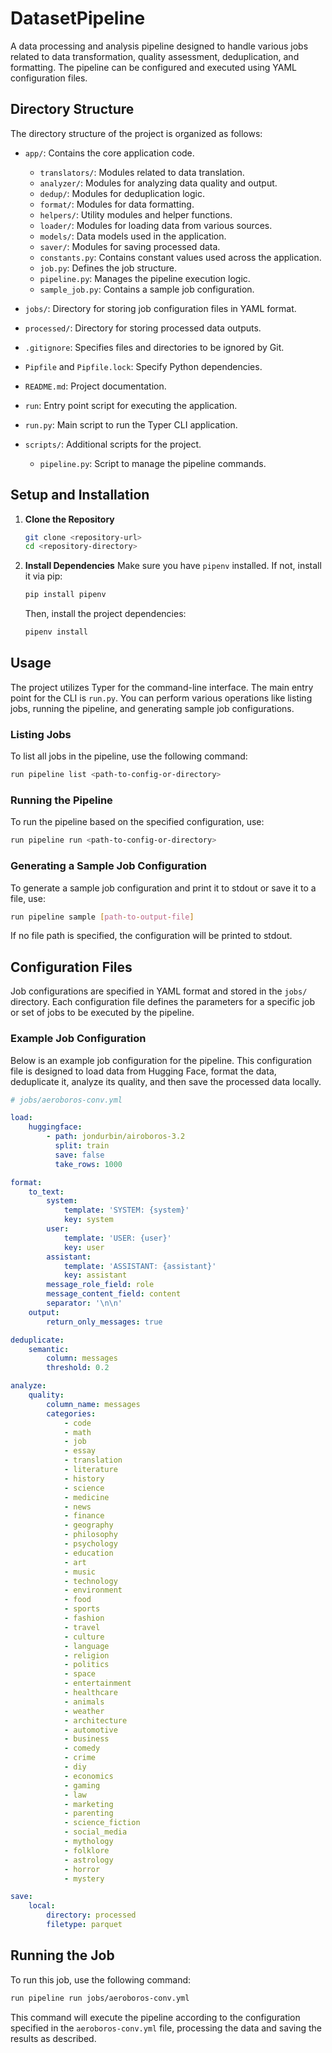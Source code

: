 # DatasetPipeline

A data processing and analysis pipeline designed to handle various jobs related to data transformation, quality assessment, deduplication, and formatting. The pipeline can be configured and executed using YAML configuration files.

## Directory Structure

The directory structure of the project is organized as follows:

- `app/`: Contains the core application code.
  - `translators/`: Modules related to data translation.
  - `analyzer/`: Modules for analyzing data quality and output.
  - `dedup/`: Modules for deduplication logic.
  - `format/`: Modules for data formatting.
  - `helpers/`: Utility modules and helper functions.
  - `loader/`: Modules for loading data from various sources.
  - `models/`: Data models used in the application.
  - `saver/`: Modules for saving processed data.
  - `constants.py`: Contains constant values used across the application.
  - `job.py`: Defines the job structure.
  - `pipeline.py`: Manages the pipeline execution logic.
  - `sample_job.py`: Contains a sample job configuration.

- `jobs/`: Directory for storing job configuration files in YAML format.
- `processed/`: Directory for storing processed data outputs.
- `.gitignore`: Specifies files and directories to be ignored by Git.
- `Pipfile` and `Pipfile.lock`: Specify Python dependencies.
- `README.md`: Project documentation.
- `run`: Entry point script for executing the application.
- `run.py`: Main script to run the Typer CLI application.
- `scripts/`: Additional scripts for the project.
  - `pipeline.py`: Script to manage the pipeline commands.

## Setup and Installation

1. **Clone the Repository**
   ```bash
   git clone <repository-url>
   cd <repository-directory>
   ```

2. **Install Dependencies**
   Make sure you have `pipenv` installed. If not, install it via pip:
   ```bash
   pip install pipenv
   ```
   Then, install the project dependencies:
   ```bash
   pipenv install
   ```

## Usage

The project utilizes Typer for the command-line interface. The main entry point for the CLI is `run.py`. You can perform various operations like listing jobs, running the pipeline, and generating sample job configurations.

### Listing Jobs

To list all jobs in the pipeline, use the following command:

```bash
run pipeline list <path-to-config-or-directory>
```

### Running the Pipeline

To run the pipeline based on the specified configuration, use:

```bash
run pipeline run <path-to-config-or-directory>
```

### Generating a Sample Job Configuration

To generate a sample job configuration and print it to stdout or save it to a file, use:

```bash
run pipeline sample [path-to-output-file]
```

If no file path is specified, the configuration will be printed to stdout.

## Configuration Files

Job configurations are specified in YAML format and stored in the `jobs/` directory. Each configuration file defines the parameters for a specific job or set of jobs to be executed by the pipeline.

### Example Job Configuration

Below is an example job configuration for the pipeline. This configuration file is designed to load data from Hugging Face, format the data, deduplicate it, analyze its quality, and then save the processed data locally.

```yaml
# jobs/aeroboros-conv.yml

load:
    huggingface:
        - path: jondurbin/airoboros-3.2
          split: train
          save: false
          take_rows: 1000

format:
    to_text:
        system:
            template: 'SYSTEM: {system}'
            key: system
        user:
            template: 'USER: {user}'
            key: user
        assistant:
            template: 'ASSISTANT: {assistant}'
            key: assistant
        message_role_field: role
        message_content_field: content
        separator: '\n\n'
    output:
        return_only_messages: true

deduplicate:
    semantic:
        column: messages
        threshold: 0.2

analyze:
    quality:
        column_name: messages
        categories:
            - code
            - math
            - job
            - essay
            - translation
            - literature
            - history
            - science
            - medicine
            - news
            - finance
            - geography
            - philosophy
            - psychology
            - education
            - art
            - music
            - technology
            - environment
            - food
            - sports
            - fashion
            - travel
            - culture
            - language
            - religion
            - politics
            - space
            - entertainment
            - healthcare
            - animals
            - weather
            - architecture
            - automotive
            - business
            - comedy
            - crime
            - diy
            - economics
            - gaming
            - law
            - marketing
            - parenting
            - science_fiction
            - social_media
            - mythology
            - folklore
            - astrology
            - horror
            - mystery

save:
    local:
        directory: processed
        filetype: parquet
```

## Running the Job

To run this job, use the following command:

```bash
run pipeline run jobs/aeroboros-conv.yml
```

This command will execute the pipeline according to the configuration specified in the `aeroboros-conv.yml` file, processing the data and saving the results as described.
